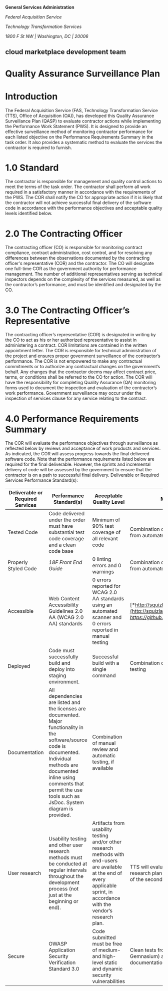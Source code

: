 **General Services Administration**

_Federal Acquisition Service_

_Technology Transformation Services_

_1800 F St NW | Washington, DC | 20006_

## cloud marketplace development team

# Quality Assurance Surveillance Plan

Introduction
============

The Federal Acquisition Service (FAS, Technology Transformation Service (TTS), Office of Acquisition (OA)), has developed this Quality Assurance Surveillance Plan (QASP) to evaluate contractor actions while implementing the Performance Work Statement (PWS). It is designed to provide an effective surveillance method of monitoring contractor performance for each listed objective on the Performance Requirements Summary in the task order. It also provides a systematic method to evaluate the services the contractor is required to furnish.

1.0 Standard
============

The contractor is responsible for management and quality control actions to meet the terms of the task order. The contractor shall perform all work required in a satisfactory manner in accordance with the requirements of the PWS. The COR shall notify the CO for appropriate action if it is likely that the contractor will not achieve successful final delivery of the software code in accordance with the performance objectives and acceptable quality levels identified below.

2.0 The Contracting Officer
===========================

The contracting officer (CO) is responsible for monitoring contract compliance, contract administration, cost control, and for resolving any differences between the observations documented by the contracting officer's representative (COR) and the contractor. The CO will designate one full-time COR as the government authority for performance management. The number of additional representatives serving as technical inspectors depends on the complexity of the services measured, as well as the contractor’s performance, and must be identified and designated by the CO.

3.0 The Contracting Officer’s Representative
============================================

The contracting officer’s representative (COR) is designated in writing by the CO to act as his or her authorized representative to assist in administering a contract. COR limitations are contained in the written appointment letter. The COR is responsible for technical administration of the project and ensures proper government surveillance of the contractor’s performance. The COR is not empowered to make any contractual commitments or to authorize any contractual changes on the government’s behalf. Any changes that the contractor deems may affect contract price, terms, or conditions shall be referred to the CO for action. The COR will have the responsibility for completing Quality Assurance (QA) monitoring forms used to document the inspection and evaluation of the contractor’s work performance. Government surveillance may occur under the inspection of services clause for any service relating to the contract.

4.0 Performance Requirements Summary
====================================

The COR will evaluate the performance objectives through surveillance as reflected below by reviews and acceptance of work products and services. As indicated, the COR will assess progress towards the final delivered software code. Note that the performance requirements listed below are required for the final deliverable. However, the sprints and incremental delivery of code will be assessed by the government to ensure that the contractor is on a path to
successful final delivery.
Deliverable or Required Services Performance Standard(s):

| **Deliverable or Required Services** | **Performance Standard(s)**                                                                                                                                                                                                                              | **Acceptable Quality Level**                                                                                                                                                      | **Method of Surveillance**                                                                                                             |
|--------------------------------------|----------------------------------------------------------------------------------------------------------------------------------------------------------------------------------------------------------------------------------------------------------|-----------------------------------------------------------------------------------------------------------------------------------------------------------------------------------|----------------------------------------------------------------------------------------------------------------------------------------|
| Tested Code                          | Code delivered under the order must have substantial test code coverage and a clean code base                                                                                                                                                            | Minimum of 90% test coverage of all relevant code                                                                                                                                 | Combination of manual review and the results from automated testing                                                                    |
| Properly Styled Code                 | *18F Front End Guide*                                                                                                                                                                                                                                    | 0 linting errors and 0 warnings                                                                                                                                                   | Combination of manual review and the results from automated testing                                                                    |
| Accessible                           | Web Content Accessibility Guidelines 2.0 AA (WCAG 2.0 AA) standards                                                                                                                                                                                      | 0 errors reported for WCAG 2.0 AA standards using an automated scanner and 0 errors reported in manual testing                                                                    | [*http://squizlabs.github.io/HTML\_CodeSniffer/*](http://squizlabs.github.io/HTML_CodeSniffer/) or *https://github.com/pa11y/pa11y*    |
| Deployed                             | Code must successfully build and deploy into staging environment.                                                                                                                                                                                        | Successful build with a single command                                                                                                                                            | Combination of manual review and automatic testing                                                                                     |
| Documentation                        | All dependencies are listed and the licenses are documented. Major functionality in the software/source code is documented. Individual methods are documented inline using comments that permit the use tools such as JsDoc. System diagram is provided. | Combination of manual review and automatic testing, if available                                                                                                                  |                                                                                                                                        |
| User research                        | Usability testing and other user research methods must be conducted at regular intervals throughout the development process (not just at the beginning or end).                                                                                          | Artifacts from usability testing and/or other research methods with end-users are available at the end of every applicable sprint, in accordance with the vendor’s research plan. | TTS will evaluate the artifacts based on a research plan provided by the vendor at the end of the second sprint.                       |
| Secure                               | OWASP Application Security Verification Standard 3.0                                                                                                                                                                                                     | Code submitted must be free of medium- and high-level static and dynamic security vulnerabilities                                                                                 | Clean tests from a static testing SaaS (such as Gemnasium) and from OWASP ZAP, along with documentation explaining any false positives |



